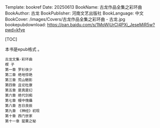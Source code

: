 Template: bookref
Date: 20250613
BookName: 古龙作品全集之彩环曲
BookAuthor: 古龙
BookPublisher: 河南文艺出版社
BookLanguage: 中文
BookCover: /images/Covers/古龙作品全集之彩环曲 - 古龙.jpg
bookepubdownload: https://pan.baidu.com/s/1MoWjUrCl4PXi_JeseMiR5w?pwd=kfye


[TOC]

本书是epub格式 。


```
古龙文集·彩环曲
楔 子
第一章 罗衫侠少
第二章 绝地惊艳
第三章 荒山魅影
第四章 且论杜康
第五章 是真是幻
第六章 绝代剑痴
第七章 幔中傀儡
第八章 吉日良辰
第九章 《神经》初现
第十章 西门世家
第十一章 罂粟之秘
```